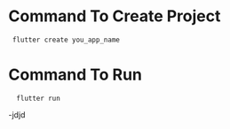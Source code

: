 # Command To Create Project
     flutter create you_app_name
# Command To Run
      flutter run

-jdjd